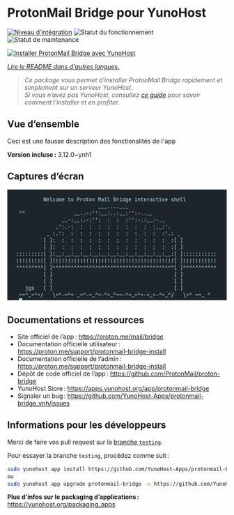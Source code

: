 <!--
Nota bene : ce README est automatiquement généré par <https://github.com/YunoHost/apps/tree/master/tools/readme_generator>
Il NE doit PAS être modifié à la main.
-->

# ProtonMail Bridge pour YunoHost

[![Niveau d’intégration](https://dash.yunohost.org/integration/protonmail-bridge.svg)](https://ci-apps.yunohost.org/ci/apps/protonmail-bridge/) ![Statut du fonctionnement](https://ci-apps.yunohost.org/ci/badges/protonmail-bridge.status.svg) ![Statut de maintenance](https://ci-apps.yunohost.org/ci/badges/protonmail-bridge.maintain.svg)

[![Installer ProtonMail Bridge avec YunoHost](https://install-app.yunohost.org/install-with-yunohost.svg)](https://install-app.yunohost.org/?app=protonmail-bridge)

*[Lire le README dans d'autres langues.](./ALL_README.md)*

> *Ce package vous permet d’installer ProtonMail Bridge rapidement et simplement sur un serveur YunoHost.*  
> *Si vous n’avez pas YunoHost, consultez [ce guide](https://yunohost.org/install) pour savoir comment l’installer et en profiter.*

## Vue d’ensemble

Ceci est une fausse description des fonctionalités de l'app


**Version incluse :** 3.12.0~ynh1

## Captures d’écran

![Capture d’écran de ProtonMail Bridge](./doc/screenshots/screenshot.png)

## Documentations et ressources

- Site officiel de l’app : <https://proton.me/mail/bridge>
- Documentation officielle utilisateur : <https://proton.me/support/protonmail-bridge-install>
- Documentation officielle de l’admin : <https://proton.me/support/protonmail-bridge-install>
- Dépôt de code officiel de l’app : <https://github.com/ProtonMail/proton-bridge>
- YunoHost Store : <https://apps.yunohost.org/app/protonmail-bridge>
- Signaler un bug : <https://github.com/YunoHost-Apps/protonmail-bridge_ynh/issues>

## Informations pour les développeurs

Merci de faire vos pull request sur la [branche `testing`](https://github.com/YunoHost-Apps/protonmail-bridge_ynh/tree/testing).

Pour essayer la branche `testing`, procédez comme suit :

```bash
sudo yunohost app install https://github.com/YunoHost-Apps/protonmail-bridge_ynh/tree/testing --debug
ou
sudo yunohost app upgrade protonmail-bridge -u https://github.com/YunoHost-Apps/protonmail-bridge_ynh/tree/testing --debug
```

**Plus d’infos sur le packaging d’applications :** <https://yunohost.org/packaging_apps>
